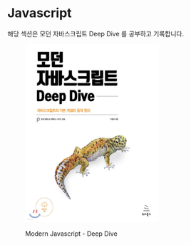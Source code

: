 # Javascript

해당 섹션은 모던 자바스크립트 Deep Dive 를 공부하고 기록합니다.

<figure><img src="../../.gitbook/assets/DeepDive.jpeg" alt="" width="300" height="400"><figcaption><p>Modern Javascript - Deep Dive</p></figcaption></figure>
